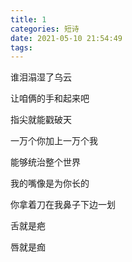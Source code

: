 ```yaml
---
title: 1
categories: 短诗
date: 2021-05-10 21:54:49
tags:
---
```


<!--more-->

谁泪溻湿了乌云

让咱俩的手和起来吧

指尖就能戳破天

一万个你加上一万个我

能够统治整个世界

我的嘴像是为你长的

你拿着刀在我鼻子下边一划

舌就是疤

唇就是痂

